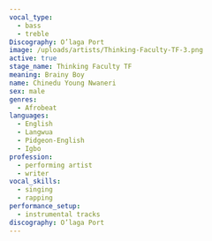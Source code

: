 ```yaml
---
vocal_type:
  - bass
  - treble
Discography: O’laga Port
image: /uploads/artists/Thinking-Faculty-TF-3.png
active: true
stage_name: Thinking Faculty TF
meaning: Brainy Boy
name: Chinedu Young Nwaneri
sex: male
genres:
  - Afrobeat
languages:
  - English
  - Langwua
  - Pidgeon-English
  - Igbo
profession:
  - performing artist
  - writer
vocal_skills:
  - singing
  - rapping
performance_setup:
  - instrumental tracks
discography: O’laga Port
---
```

